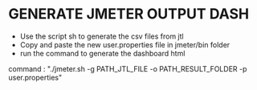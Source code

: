 # GENERATE JMETER OUTPUT DASH

- Use the script sh to generate the csv files from jtl
- Copy and paste the new user.properties file in jmeter/bin folder
- run the command to generate the dashboard html

command : "./jmeter.sh -g PATH_JTL_FILE -o PATH_RESULT_FOLDER -p user.properties"